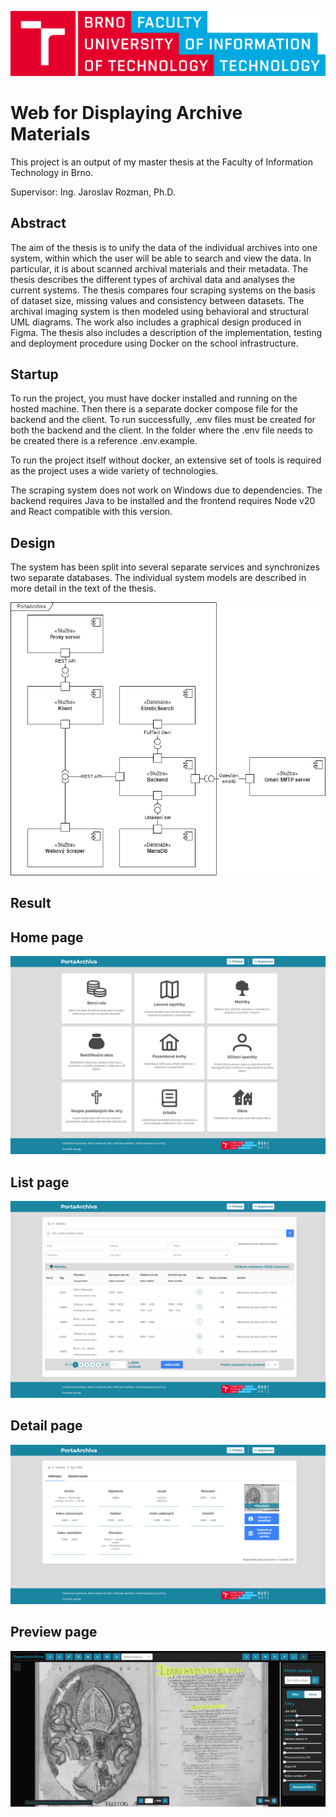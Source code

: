 ![Vut fit logo](doc/vut_fit_logo.png)

# Web for Displaying Archive Materials

This project is an output of my master thesis at the Faculty of Information Technology in Brno.

Supervisor: Ing. Jaroslav Rozman, Ph.D.

## Abstract
The aim of the thesis is to unify the data of the individual archives into one system, within which the user will be able to search and view the data. In particular, it is about scanned archival materials and their metadata. The thesis describes the different types of archival data and analyses the current systems. The thesis compares four scraping systems on the basis of dataset size, missing values and consistency between datasets. The archival imaging system is then modeled using behavioral and structural UML diagrams. The work also includes a graphical design produced in Figma. The thesis also includes a description of the implementation, testing and deployment procedure using Docker on the school infrastructure.

## Startup

To run the project, you must have docker installed and running on the hosted machine. Then there is a separate docker compose file for the backend and the client. To run successfully, .env files must be created for both the backend and the client. In the folder where the .env file needs to be created there is a reference .env.example.

To run the project itself without docker, an extensive set of tools is required as the project uses a wide variety of technologies.

The scraping system does not work on Windows due to dependencies. The backend requires Java to be installed and the frontend requires Node v20 and React compatible with this version. 

## Design
The system has been split into several separate services and synchronizes two separate databases. The individual system models are described in more detail in the text of the thesis.

![Main page](doc/obrazky-figures/design/high_level_component_diagram.png)


## Result

## Home page
![Main page](doc/obrazky-figures/implementation/productScreenshots/main.png)


## List page
![Main page](doc/obrazky-figures/implementation/productScreenshots/list.png)


## Detail page
![Main page](doc/obrazky-figures/implementation/productScreenshots/detail.png)


## Preview page
![Main page](doc/obrazky-figures/implementation/productScreenshots/scanPreview.png)
